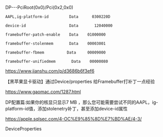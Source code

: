 DP---PciRoot(0x0)/Pci(0x2,0x0)  


    AAPL,ig-platform-id      	Data 	  0300220D

    device-id         	        Data 	   12040000

    framebuffer-patch-enable 	Data 	01000000

    framebuffer-stolenmem   	Data 	00003001

    framebuffer-fbmem  	       Data 	00009000

    framebuffer-unifiedmem       Data    00000080 



https://www.jianshu.com/p/d3686b6f3ef6

【黑苹果显卡驱动】通过Device/properties 给Framebuffer打补丁一点经验

https://www.gaomac.com/1287.html

DP配置篇:如果你的核显只显示7 MB ，那么您可能需要尝试不同的AAPL，ig-platform-id值，添加stolenetry补丁，甚至添加device-id属性

https://apple.sqlsec.com/4-OC%E9%85%8D%E7%BD%AE/4-3/

DeviceProperties
